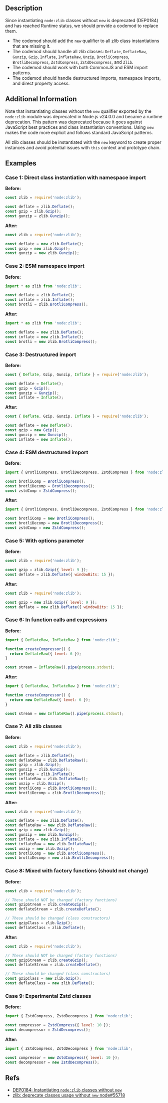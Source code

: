 ## Description

Since instantiating `node:zlib` classes without `new` is deprecated (DEP0184) and has reached Runtime status, we should provide a codemod to replace them.

- The codemod should add the `new` qualifier to all zlib class instantiations that are missing it.
- The codemod should handle all zlib classes: `Deflate`, `DeflateRaw`, `Gunzip`, `Gzip`, `Inflate`, `InflateRaw`, `Unzip`, `BrotliCompress`, `BrotliDecompress`, `ZstdCompress`, `ZstdDecompress`, and `Zlib`.
- The codemod should work with both CommonJS and ESM import patterns.
- The codemod should handle destructured imports, namespace imports, and direct property access.

## Additional Information

Note that instantiating classes without the `new` qualifier exported by the `node:zlib` module was deprecated in Node.js v24.0.0 and became a runtime deprecation. This pattern was deprecated because it goes against JavaScript best practices and class instantiation conventions. Using `new` makes the code more explicit and follows standard JavaScript patterns.

All zlib classes should be instantiated with the `new` keyword to create proper instances and avoid potential issues with `this` context and prototype chain.

## Examples

### Case 1: Direct class instantiation with namespace import

**Before:**

```js
const zlib = require('node:zlib');

const deflate = zlib.Deflate();
const gzip = zlib.Gzip();
const gunzip = zlib.Gunzip();
```

**After:**

```js
const zlib = require('node:zlib');

const deflate = new zlib.Deflate();
const gzip = new zlib.Gzip();
const gunzip = new zlib.Gunzip();
```

### Case 2: ESM namespace import

**Before:**

```js
import * as zlib from 'node:zlib';

const deflate = zlib.Deflate();
const inflate = zlib.Inflate();
const brotli = zlib.BrotliCompress();
```

**After:**

```js
import * as zlib from 'node:zlib';

const deflate = new zlib.Deflate();
const inflate = new zlib.Inflate();
const brotli = new zlib.BrotliCompress();
```

### Case 3: Destructured import

**Before:**

```js
const { Deflate, Gzip, Gunzip, Inflate } = require('node:zlib');

const deflate = Deflate();
const gzip = Gzip();
const gunzip = Gunzip();
const inflate = Inflate();
```

**After:**

```js
const { Deflate, Gzip, Gunzip, Inflate } = require('node:zlib');

const deflate = new Deflate();
const gzip = new Gzip();
const gunzip = new Gunzip();
const inflate = new Inflate();
```

### Case 4: ESM destructured import

**Before:**

```js
import { BrotliCompress, BrotliDecompress, ZstdCompress } from 'node:zlib';

const brotliComp = BrotliCompress();
const brotliDecomp = BrotliDecompress();
const zstdComp = ZstdCompress();
```

**After:**

```js
import { BrotliCompress, BrotliDecompress, ZstdCompress } from 'node:zlib';

const brotliComp = new BrotliCompress();
const brotliDecomp = new BrotliDecompress();
const zstdComp = new ZstdCompress();
```

### Case 5: With options parameter

**Before:**

```js
const zlib = require('node:zlib');

const gzip = zlib.Gzip({ level: 9 });
const deflate = zlib.Deflate({ windowBits: 15 });
```

**After:**

```js
const zlib = require('node:zlib');

const gzip = new zlib.Gzip({ level: 9 });
const deflate = new zlib.Deflate({ windowBits: 15 });
```

### Case 6: In function calls and expressions

**Before:**

```js
import { DeflateRaw, InflateRaw } from 'node:zlib';

function createCompressor() {
  return DeflateRaw({ level: 6 });
}

const stream = InflateRaw().pipe(process.stdout);
```

**After:**

```js
import { DeflateRaw, InflateRaw } from 'node:zlib';

function createCompressor() {
  return new DeflateRaw({ level: 6 });
}

const stream = new InflateRaw().pipe(process.stdout);
```

### Case 7: All zlib classes

**Before:**

```js
const zlib = require('node:zlib');

const deflate = zlib.Deflate();
const deflateRaw = zlib.DeflateRaw();
const gzip = zlib.Gzip();
const gunzip = zlib.Gunzip();
const inflate = zlib.Inflate();
const inflateRaw = zlib.InflateRaw();
const unzip = zlib.Unzip();
const brotliComp = zlib.BrotliCompress();
const brotliDecomp = zlib.BrotliDecompress();
```

**After:**

```js
const zlib = require('node:zlib');

const deflate = new zlib.Deflate();
const deflateRaw = new zlib.DeflateRaw();
const gzip = new zlib.Gzip();
const gunzip = new zlib.Gunzip();
const inflate = new zlib.Inflate();
const inflateRaw = new zlib.InflateRaw();
const unzip = new zlib.Unzip();
const brotliComp = new zlib.BrotliCompress();
const brotliDecomp = new zlib.BrotliDecompress();
```

### Case 8: Mixed with factory functions (should not change)

**Before:**

```js
const zlib = require('node:zlib');

// These should NOT be changed (factory functions)
const gzipStream = zlib.createGzip();
const deflateStream = zlib.createDeflate();

// These should be changed (class constructors)
const gzipClass = zlib.Gzip();
const deflateClass = zlib.Deflate();
```

**After:**

```js
const zlib = require('node:zlib');

// These should NOT be changed (factory functions)
const gzipStream = zlib.createGzip();
const deflateStream = zlib.createDeflate();

// These should be changed (class constructors)
const gzipClass = new zlib.Gzip();
const deflateClass = new zlib.Deflate();
```

### Case 9: Experimental Zstd classes

**Before:**

```js
import { ZstdCompress, ZstdDecompress } from 'node:zlib';

const compressor = ZstdCompress({ level: 10 });
const decompressor = ZstdDecompress();
```

**After:**

```js
import { ZstdCompress, ZstdDecompress } from 'node:zlib';

const compressor = new ZstdCompress({ level: 10 });
const decompressor = new ZstdDecompress();
```

## Refs

- [DEP0184: Instantiating `node:zlib` classes without `new`](https://nodejs.org/api/deprecations.html#dep0184-instantiating-nodezlib-classes-without-new)
- [zlib: deprecate classes usage without `new` node#55718](https://github.com/nodejs/node/pull/55718)
